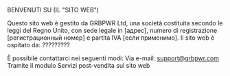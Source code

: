 BENVENUTI SU (IL "SITO WEB")

Questo sito web è gestito da GRBPWR Ltd, una società costituita secondo le leggi del Regno Unito, con sede legale in [адрес], numero di registrazione [регистрационный номер] e partita IVA [если применимо].
Il sito web è ospitato da:
?????????

È possibile contattarci nei seguenti modi:
Via e-mail: [support@grbpwr.com](mailto:support@grbpwr.com)
Tramite il modulo Servizi post-vendita sul sito web
